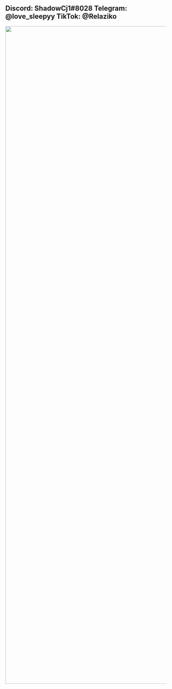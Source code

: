 ## Discord: ShadowCj1#8028  Telegram: @love_sleepyy TikTok: @Relaziko
<img src="https://i.ibb.co/0KPWxQ8/SQ-Ford-Crown-Victoria.jpg" width="2048" >
